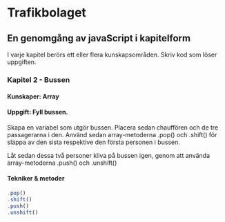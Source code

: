 # Trafikbolaget
## En genomgång av javaScript i kapitelform
I varje kapitel berörs ett eller flera kunskapsområden. Skriv kod som löser uppgiften.
### Kapitel 2 - Bussen
#### Kunskaper: Array
#### Uppgift: Fyll bussen.
Skapa en variabel som utgör bussen.
Placera sedan chauffören och de tre passagerarna i den.
Använd sedan array-metoderna .pop() och .shift() för släppa av den sista respektive den första personen i bussen.

Låt sedan dessa två personer kliva på bussen igen, genom att använda array-metoderna .push() och .unshift()
#### Tekniker & metoder
```javascript
.pop()
.shift()
.push()
.unshift()
```